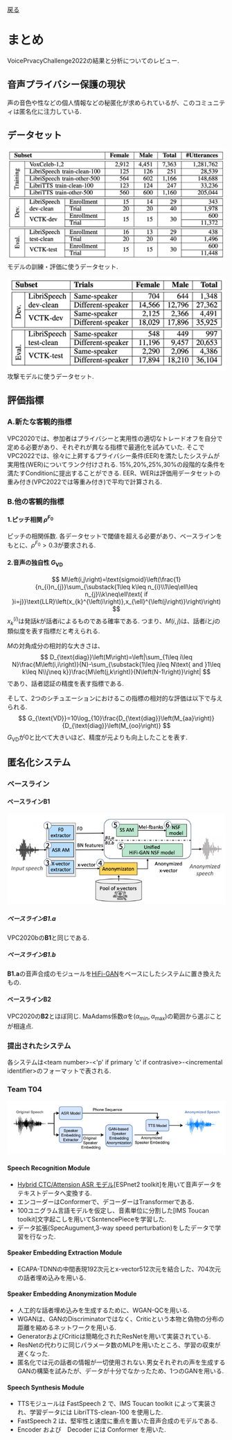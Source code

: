 [戻る](../list.md)
# まとめ
VoicePrvacyChallenge2022の結果と分析についてのレビュー.

## 音声プライバシー保護の現状
声の音色や性などの個人情報などの秘匿化が求められているが、このコミュニティは匿名化に注力している.

## データセット
![](VPC2020-Dataset-model.png)
モデルの訓練・評価に使うデータセット.

![](VPC2020-Dataset-enrollment.png)
攻撃モデルに使うデータセット.

## 評価指標
### A.新たな客観的指標
VPC2020では、参加者はプライバシーと実用性の適切なトレードオフを自分で定める必要があり、それぞれが異なる指標で最適化を試みていた.
そこでVPC2022では、徐々に上昇するプライバシー条件(EER)を満たしたシステムが実用性(WER)についてランク付けされる.
15%,20%,25%,30%の段階的な条件を満たすConditionに提出することができる.
EER、WERは評価用データセットの重み付き(VPC2022では等重み付き)で平均で計算される.

### B.他の客観的指標
#### 1.ピッチ相関 $\rho^{F_{0}}$
ピッチの相関係数.
各データセットで閾値を超える必要があり、ベースラインをもとに、$\rho^{F_{0}}>0.3$が要求される.

#### 2.音声の独自性 $G_{\text{VD}}$
$$
M\left(i,j\right)=\text{sigmoid}\left(\frac{1}{n_{i}n_{j}}\sum_{\substack{1\leq k\leq n_{i}\\1\leq\ell\leq n_{j}\\k\neq\ell\text{ if }i=j}}\text{LLR}\left(x_{k}^{\left(i\right)},x_{\ell}^{\left(j\right)}\right)\right)
$$
$x_{k}^{\left(i\right)}$は発話$k$が話者$i$によるものである確率である.
つまり、$M\left(i,j\right)$は、話者$i$と$j$の類似度を表す指標だと考えられる.

$M$の対角成分の相対的な大きさは、
$$
D_{\text{diag}}\left(M\right)=\left|\sum_{1\leq i\leq N}\frac{M\left(i,i\right)}{N}-\sum_{\substack{1\leq j\leq N\text{ and }1\leq k\leq N\\j\neq k}}\frac{M\left(j,k\right)}{N\left(N-1\right)}\right|
$$
であり、話者認証の精度を表す指標である.

そして、2つのシチュエーションにおけるこの指標の相対的な評価は以下で与えられる.
$$
G_{\text{VD}}=10\log_{10}\frac{D_{\text{diag}}\left(M_{aa}\right)}{D_{\text{diag}}\left(M_{oo}\right)}
$$
$G_{\text{VD}}$が0と比べて大きいほど、精度が元よりも向上したことを表す.

## 匿名化システム
### ベースライン
#### ベースライン$\mathbf{B1}$
![](B1.ab.png)
##### ベースライン$\mathbf{B1.a}$
VPC2020bの$\mathbf{B1}$と同じである.
##### ベースライン$\mathbf{B1.b}$
$\mathbf{B1.a}$の音声合成のモジュールを[HiFi-GAN](../../TTS/src/HiFi-GAN.md)をベースにしたシステムに置き換えたもの.
#### ベースライン$\mathbf{B2}$
VPC2020の$\mathbf{B2}$とほぼ同じ.
MaAdams係数$\alpha$を$\left(\alpha_{\min},\alpha_{\max}\right)$の範囲から選ぶことが相違点.

### 提出されたシステム
各システムは\<team number>-\<'p' if primary 'c' if contrasive>-\<incremental identifier>のフォーマットで表される.
### Team $\mathbf{T04}$
![](VPC2022-T04.png)
#### Speech Recognition Module
- [Hybrid CTC/Attension ASR モデル](../../ASR/src/Hybird-CTCAttension.md)[ESPnet2 toolkit]を用いて音声データをテキストデータへ変換する.
- エンコーダーはConformerで、デコーダーはTransformerである.
- 100ユニグラム言語モデルを仮定し、音素単位に分割した[IMS Toucan toolkit]文字起こしを用いてSεntencePieceを学習した.
- データ拡張(SpecAugument,3-way speed perturbation)をしたデータで学習を行なった.

#### Speaker Embedding Extraction Module
- ECAPA-TDNNの中間表現192次元とx-vector512次元を結合した、704次元の話者埋め込みを用いる.

#### Speaker Embedding Anonymization Module
- 人工的な話者埋め込みを生成するために、WGAN-QCを用いる.
- WGANは、GANのDiscriminatorではなく、Criticという本物と偽物の分布の距離を縮めるネットワークを用いる.
- GeneratorおよびCriticは簡略化されたResNetを用いて実装されている.
- ResNetの代わりに同じパラメータ数のMLPを用いたところ、学習の収束が遅くなった.
- 匿名化では元の話者の情報が一切使用されない.男女それぞれの声を生成するGANの構築を試みたが、データが十分でなかったため、1つのGANを用いる.

#### Speech Synthesis Module
- TTSモジュールは FastSpeech 2 で、IMS Toucan toolkit によって実装され、学習データには LibriTTS-clean-100 を使用した.
- FastSpeech 2 は、堅牢性と速度に重点を置いた音声合成のモデルである.
- Encoder および　Decoder には Conformer を用いた.
